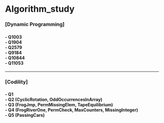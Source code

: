 # Algorithm_study

<h3>[Dynamic Programming]<h3>
  <h4>
  - Q1003</br>
- Q1904</br>
- Q2579</br>
- Q9184</br>
- Q10844</br>
- Q11053</br>
  </h4>

-----

<h3>[Codility]<h3>
  <h4>
    - Q1</br>
- Q2 (CyclicRotation, OddOccurrencesInArray)</br>
- Q3 (FrogJmp, PermMissingElem, TapeEquilibrium)</br>
- Q4 (FrogRiverOne, PermCheck, MaxCounters, MissingInteger)</br>
- Q5 (PassingCars)</br>
  </h4>

